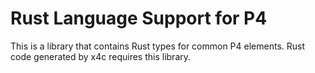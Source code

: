 # Rust Language Support for P4

This is a library that contains Rust types for common P4 elements. Rust code
generated by x4c requires this library.

